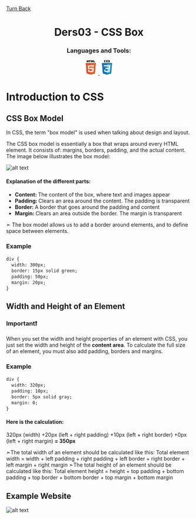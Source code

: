 [Turn Back](../../../../)
<h1 align="center">Ders03 - CSS Box</h1>



<h3 align="center">Languages and Tools:</h3>
<p align="center"><a href="https://www.w3.org/html/" target="_blank" rel="noreferrer"> <img src="https://raw.githubusercontent.com/devicons/devicon/master/icons/html5/html5-original-wordmark.svg" alt="html5" width="40" height="40"/> </a> <a href="https://www.w3schools.com/css/" target="_blank" rel="noreferrer"> <img src="https://raw.githubusercontent.com/devicons/devicon/master/icons/css3/css3-original-wordmark.svg" alt="css3" width="40" height="40"/> </a> </p>

# Introduction to CSS

## CSS Box Model

In CSS, the term "box model" is used when talking about design and layout.

The CSS box model is essentially a box that wraps around every HTML element. It consists of: margins, borders, padding, and the actual content. The image below illustrates the box model:

![alt text](https://www.washington.edu/accesscomputing/webd2/student/unit3/images/boxmodel.gif)

#### Explanation of the different parts:
- <b>Content: </b> The content of the box, where text and images appear
- <b>Padding: </b> Clears an area around the content. The padding is transparent
- <b>Border: </b> A border that goes around the padding and content
- <b>Margin: </b> Clears an area outside the border. The margin is transparent

&#10147; The box model allows us to add a border around elements, and to define space between elements. 

### Example

    div {
      width: 300px;
      border: 15px solid green;
      padding: 50px;
      margin: 20px;
    }

## Width and Height of an Element

### Important&#10071;
When you set the width and height properties of an element with CSS, you just set the width and height of the <b>content area</b>. To calculate the full size of an element, you must also add padding, borders and margins.

### Example

    div {
      width: 320px;
      padding: 10px;
      border: 5px solid gray;
      margin: 0;
    }

#### Here is the calculation:

320px (width)
+20px (left + right padding)
+10px (left + right border)
+0px (left + right margin)
<strong>= 350px
</strong>

&#10147;The total width of an element should be calculated like this:
Total element width = width + left padding + right padding + left border + right border + left margin + right margin
&#10147;The total height of an element should be calculated like this:
Total element height = height + top padding + bottom padding + top border + bottom border + top margin + bottom margin


## Example Website

![alt text](https://github.com/waroi/TurkcellFrontend2023/blob/main/Ogrenciler/SelahattinDemir/Dersler/Ders03/css/Box/photos/box.jpg)


